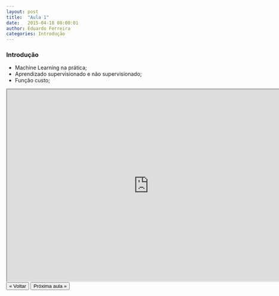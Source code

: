 ```yaml
---
layout: post
title:  "Aula 1"
date:   2015-04-18 08:00:01
author: Eduardo Ferreira
categories: Introdução
---
```


<h3>Introdução</h3>
  <ul>
  <li>Machine Learning na prática;</li>
  <li>Aprendizado supervisionado e não supervisionado;</li>
  <li>Função custo;</li>
</ul>

<center>
<iframe width="760" height="515" src="https://www.youtube.com/embed/zAlX1V3lK5s?autoplay=0"> </iframe>
</center>


<FORM>
<INPUT Type="BUTTON" align="left" Value="&laquo; Voltar" Onclick="window.location.href='https://eduardoleg.github.io/ML4all/1parte/'">
<INPUT Type="BUTTON" align="left" Value="Próxima aula &raquo;" Onclick="window.location.href='https://eduardoleg.github.io/ML4all/'">
</FORM>
  
